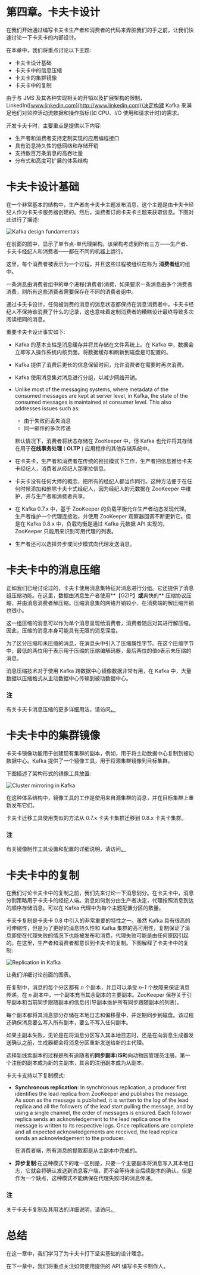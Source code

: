 # 第四章。卡夫卡设计

在我们开始通过编写卡夫卡生产者和消费者的代码来弄脏我们的手之前，让我们快速讨论一下卡夫卡的内部设计。

在本章中，我们将重点讨论以下主题:

*   卡夫卡设计基础
*   卡夫卡中的信息压缩
*   卡夫卡的集群镜像
*   卡夫卡中的复制

由于与 JMS 及其各种实现相关的开销以及扩展架构的限制，LinkedIn([www.linkedin.com](http://www.linkedin.com))决定构建 Kafka 来满足他们对监控活动流数据和操作指标(如 CPU、I/O 使用和请求计时)的需求。

开发卡夫卡时，主要重点是提供以下内容:

*   生产者和消费者支持定制实现的应用编程接口
*   具有消息持久性的低网络和存储开销
*   支持数百万条消息的高吞吐量
*   分布式和高度可扩展的体系结构

# 卡夫卡设计基础

在一个非常基本的结构中，生产者向卡夫卡主题发布消息，这个主题是由卡夫卡经纪人作为卡夫卡服务器创建的。然后，消费者订阅卡夫卡主题来获取信息。下图对此进行了描述:

![Kafka design fundamentals](img/7938OS_04_01.jpg)

在前面的图中，显示了单节点-单代理架构。该架构考虑到所有三方——生产者、卡夫卡经纪人和消费者——都在不同的机器上运行。

这里，每个消费者被表示为一个过程，并且这些过程被组织在称为 **消费者组**的组中。

一条消息由消费者组中的单个进程(消费者)消费，如果要求一条消息由多个消费者消费，则所有这些消费者需要保存在不同的消费者组中。

通过卡夫卡设计，任何被消费的消息的消息状态都保持在消息消费者中，卡夫卡经纪人不保持谁消费了什么的记录，这也意味着定制消费者的糟糕设计最终导致多次阅读相同的消息。

重要卡夫卡设计事实如下:

*   Kafka 的基本支柱是消息缓存并将其存储在文件系统上。在 Kafka 中，数据会立即写入操作系统内核页面。将数据缓存和刷新到磁盘是可配置的。
*   Kafka 提供了消费后更长的信息保留时间，允许消费者在需要时再次消费。
*   Kafka 使用消息集对消息进行分组，以减少网络开销。
*   Unlike most of the messaging systems, where metadata of the consumed messages are kept at server level, in Kafka, the state of the consumed messages is maintained at consumer level. This also addresses issues such as:
    *   由于失败而丢失消息
    *   同一邮件的多次传递

    默认情况下，消费者将状态存储在 ZooKeeper 中，但 Kafka 也允许将其存储在用于**在线事务处理** ( **OLTP** ) 应用程序的其他存储系统中。

*   在卡夫卡，生产者和消费者在传统的推拉模式下工作，生产者把信息推给卡夫卡经纪人，消费者从经纪人那里拉信息。
*   卡夫卡没有任何大师的概念，把所有的经纪人都当作同行。这种方法便于在任何时候添加和删除卡夫卡式经纪人，因为经纪人的元数据在 ZooKeeper 中维护，并与生产者和消费者共享。
*   在 Kafka 0.7.x 中，基于 ZooKeeper 的负载平衡允许生产者动态发现代理。生产者维护一个代理连接池，并使用 ZooKeeper 观察器回调不断更新它。但是在 Kafka 0.8.x 中，负载均衡是通过 Kafka 元数据 API 实现的，ZooKeeper 只能用来识别可用代理的列表。
*   生产者还可以选择异步或同步模式向代理发送消息。

# 卡夫卡中的消息压缩

正如我们已经讨论过的，卡夫卡使用消息集特征对消息进行分组。它还提供了消息组压缩功能。在这里，数据由消息生产者使用**【GZIP】**或**爽快的** 压缩协议压缩，并由消息消费者解压缩。压缩消息集的网络开销较小，在消费端的解压缩开销也很小。

这一组压缩的消息可以作为单个消息呈现给消费者，消费者随后对其进行解压缩。因此，压缩的消息本身可能具有无限的消息深度。

为了区分压缩和未压缩的消息，在消息头中引入了压缩属性字节。在这个压缩字节中，最低的两位用于表示用于压缩的压缩编解码器，最后两位的值`0`表示未压缩的消息。

消息压缩技术对于使用 Kafka 跨数据中心镜像数据非常有用，在 Kafka 中，大量数据以压缩格式从主动数据中心传输到被动数据中心。

### 注

有关卡夫卡消息压缩的更多详细用法，请访问[。](https://cwiki.apache.org/confluence/display/KAFKA/Compression)

# 卡夫卡中的集群镜像

卡夫卡镜像功能用于创建现有集群的副本，例如，用于将主动数据中心复制到被动数据中心。Kafka 提供了一个镜像工具，用于将源集群镜像到目标集群。

下图描述了架构形式的镜像工具放置:

![Cluster mirroring in Kafka](img/7938OS_04_02.jpg)

在这种体系结构中，镜像工具的工作是使用来自源集群的消息，并在目标集群上重新发布它们。

卡夫卡迁移工具使用类似的方法从 0.7.x 卡夫卡集群迁移到 0.8.x 卡夫卡集群。

### 注

有关镜像制作工具设置和配置的详细说明，请访问[。](https://cwiki.apache.org/confluence/display/KAFKA/Kafka+mirroring+%28MirrorMaker%29)

# 卡夫卡中的复制

在我们讨论卡夫卡中的复制之前，我们先来讨论一下消息划分。在卡夫卡中，消息分割策略用于卡夫卡的经纪人端。消息如何划分由生产者决定，代理按照消息到达的顺序存储消息。可以在 Kafka 代理中为每个主题配置分区的数量。

卡夫卡复制是卡夫卡 0.8 中引入的非常重要的特性之一。虽然 Kafka 具有很高的可伸缩性，但是为了更好的消息持久性和 Kafka 集群的高可用性，复制保证了消息即使在代理失败的情况下也能被发布和消费，代理失败可能是由任何原因引起的。在这里，生产者和消费者都意识到卡夫卡的复制。下图解释了卡夫卡中的复制:

![Replication in Kafka](img/7938OS_04_03.jpg)

让我们详细讨论前面的图表。

在复制中，消息的每个分区都有 *n* 个副本，并且可以承受 *n-1* 个故障来保证消息传递。在 *n* 副本中，一个副本充当其余副本的主要副本。ZooKeeper 保存关于引导副本和当前同步跟随副本的信息(引导副本维护所有同步跟随副本的列表)。

每个副本都将其消息部分存储在本地日志和偏移量中，并定期同步到磁盘。该过程还确保消息要么写入所有副本，要么不写入任何副本。

如果主副本失败，无论是在将消息分区写入其本地日志时，还是在向消息生成器发送确认之前，生成器都会将消息分区重新发送给新的主代理。

选择新线索副本的过程是所有追随者的**同步副本**(**ISR**)向动物园管理员注册。第一个注册的副本成为新的主副本，其余的注册副本成为从副本。

卡夫卡支持以下复制模式:

*   **Synchronous replication**: In synchronous replication, a producer first identifies the lead replica from ZooKeeper and publishes the message. As soon as the message is published, it is written to the log of the lead replica and all the followers of the lead start pulling the message, and by using a single channel, the order of messages is ensured. Each follower replica sends an acknowledgement to the lead replica once the message is written to its respective logs. Once replications are complete and all expected acknowledgements are received, the lead replica sends an acknowledgement to the producer.

    在消费者端，所有消息的提取都是从主副本中完成的。

*   **异步复制**:在这种模式下的唯一区别是，只要一个主要副本将消息写入其本地日志，它就会将确认发送到消息客户端，而不会等待来自后续副本的确认。但是作为一个缺点，这种模式不能确保在代理失败时的消息传递。

### 注

关于卡夫卡复制及其用法的详细说明，请访问[。](https://cwiki.apache.org/confluence/display/KAFKA/Kafka+Replication)

# 总结

在这一章中，我们学习了为卡夫卡打下坚实基础的设计理念。

在下一章中，我们将重点关注如何使用提供的 API 编写卡夫卡制作人。